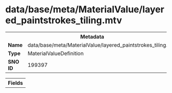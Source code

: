 <h1>data/base/meta/MaterialValue/layered_paintstrokes_tiling.mtv</h1><table><tr><th colspan="100%">Metadata</th></tr><tr><td><b>Name</b></td><td>data/base/meta/MaterialValue/layered_paintstrokes_tiling.mtv</td></tr><tr><td><b>Type</b></td><td>MaterialValueDefinition</td></tr><tr><td><b>SNO ID</b></td><td>199397</td></tr></table>

<table><tr><th colspan="100%">Fields</th></tr></table>

